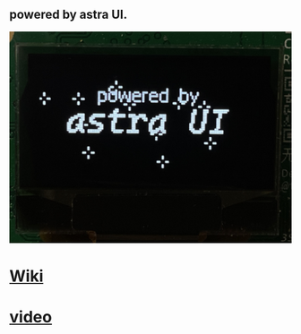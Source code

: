 ## powered by astra UI.
![pic](IMG/logo.jpg)

# [Wiki](https://github.com/dcfsswindy/oled-ui-astra/wiki)

# [video](https://www.bilibili.com/video/BV16x421S7qc)